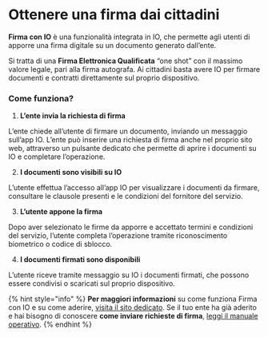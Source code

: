 # Ottenere una firma dai cittadini

**Firma con IO** è una funzionalità integrata in IO, che permette agli utenti di apporre una firma digitale su un documento generato dall’ente.&#x20;

Si tratta di una **Firma Elettronica Qualificata** “one shot” con il massimo valore legale, pari alla firma autografa. Ai cittadini basta avere IO per firmare documenti e contratti direttamente sul proprio dispositivo.

### **Come funziona?**

1. **L’ente invia la richiesta di firma**

L’ente chiede all’utente di firmare un documento, inviando un messaggio sull’app IO. L’ente può inserire una richiesta di firma anche nel proprio sito web, attraverso un pulsante dedicato che permette di aprire i documenti su IO e completare l’operazione.

2. **I documenti sono visibili su IO**

L’utente effettua l’accesso all’app IO per visualizzare i documenti da firmare, consultare le clausole presenti e le condizioni del fornitore del servizio.

3. **L’utente appone la firma**

Dopo aver selezionato le firme da apporre e accettato termini e condizioni del servizio, l’utente completa l’operazione tramite riconoscimento biometrico o codice di sblocco.

4. **I documenti firmati sono disponibili**

L’utente riceve tramite messaggio su IO i documenti firmati, che possono essere condivisi o scaricati sul proprio dispositivo.

{% hint style="info" %}
**Per maggiori informazioni** su come funziona Firma con IO e su come aderire, [visita il sito dedicato](https://firma.io.italia.it/). Se il tuo ente ha già aderito e hai bisogno di conoscere **come inviare richieste di firma**, [leggi il manuale operativo](https://docs.pagopa.it/manuale-operativo-di-firma-con-io).
{% endhint %}
